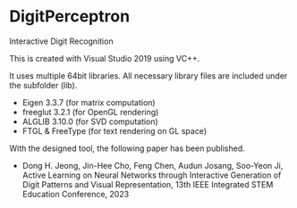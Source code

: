 # DigitPerceptron
Interactive Digit Recognition

This is created with Visual Studio 2019 using VC++.

It uses multiple 64bit libraries. All necessary library files are included under the subfolder (lib).
- Eigen 3.3.7 (for matrix computation)
- freeglut 3.2.1 (for OpenGL rendering)
- ALGLIB 3.10.0  (for SVD computation)
- FTGL & FreeType (for text rendering on GL space)

With the designed tool, the following paper has been published. 
- Dong H. Jeong, Jin-Hee Cho, Feng Chen, Audun Josang, Soo-Yeon Ji, Active Learning on Neural Networks through Interactive Generation of Digit Patterns and Visual Representation, 13th IEEE Integrated STEM Education Conference, 2023


